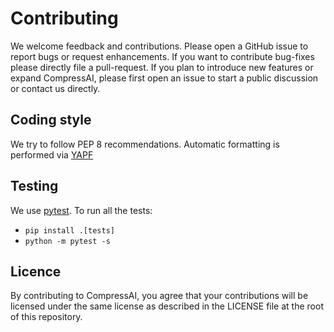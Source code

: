 # Contributing

We welcome feedback and contributions. Please open a GitHub issue to report
bugs or request enhancements. If you want to contribute bug-fixes please
directly file a pull-request. If you plan to introduce new features or expand
CompressAI, please first open an issue to start a public discussion or
contact us directly.

## Coding style

We try to follow PEP 8 recommendations. Automatic formatting is performed via
[YAPF](https://github.com/google/yapf/)

## Testing

We use [pytest](https://docs.pytest.org/en/5.4.3/getting-started.html). To run
all the tests:

* `pip install .[tests]`
* `python -m pytest -s`


## Licence

By contributing to CompressAI, you agree that your contributions will be
licensed under the same license as described in the LICENSE file at the root of
this repository.

